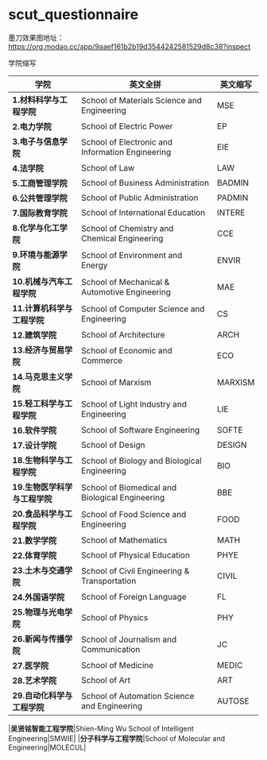 # scut_questionnaire

墨刀效果图地址：https://org.modao.cc/app/9aaef161b2b19d3544242581529d8c38?inspect

学院缩写

|**学院**|**英文全拼**|**英文缩写**|
| - | - | - |
|**1.材料科学与工程学院**|School of Materials Science and Engineering|MSE|
|**2.电力学院**|School of Electric Power|EP|
|**3.电子与信息学院**|School of Electronic and Information Engineering|EIE|
|**4.法学院**|School of Law|LAW|
|**5.工商管理学院**|School of Business Administration|BADMIN|
|**6.公共管理学院**|School of Public Administration|PADMIN|
|**7.国际教育学院**|School of International Education|INTERE|
|**8.化学与化工学院**|School of Chemistry and Chemical Engineering|CCE|
|**9.环境与能源学院**|School of Environment and Energy|ENVIR|
|**10.机械与汽车工程学院**|School of Mechanical & Automotive Engineering|MAE|
|**11.计算机科学与工程学院**|School of Computer Science and Engineering|CS|
|**12.建筑学院**|School of Architecture|ARCH|
|**13.经济与贸易学院**|School of Economic and Commerce|ECO|
|**14.马克思主义学院**|School of Marxism|MARXISM|
|**15.轻工科学与工程学院**|School of Light Industry and Engineering|LIE|
|**16.软件学院**|School of Software Engineering|SOFTE|
|**17.设计学院**|School of Design|DESIGN|
|**18.生物科学与工程学院**|School of Biology and Biological Engineering|BIO|
|**19.生物医学科学与工程学院**|School of Biomedical and Biological Engineering|BBE|
|**20.食品科学与工程学院**|School of Food Science and Engineering|FOOD|
|**21.数学学院**|School of Mathematics|MATH|
|**22.体育学院**|School of Physical Education|PHYE|
|**23.土木与交通学院**|School of Civil Engineering & Transportation|CIVIL|
|**24.外国语学院**|School of Foreign Language|FL|
|**25.物理与光电学院**|School of Physics|PHY|
|**26.新闻与传播学院**|School of Journalism and Communication|JC|
|**27.医学院**|School of Medicine|MEDIC|
|**28.艺术学院**|School of Art|ART|
|**29.自动化科学与工程学院**|School of Automation Science and Engineering|AUTOSE|

|**吴贤铭智能工程学院**|Shien-Ming Wu School of Intelligent Engineering|SMWIE|
|**分子科学与工程学院**|School of Molecular and Engineering|MOLECUL|
